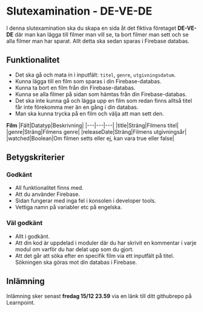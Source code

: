 # Slutexamination - DE-VE-DE

I denna slutexamination ska du skapa en sida åt det fiktiva företaget **DE-VE-DE** där man kan lägga till filmer man vill se, ta bort filmer man sett och se alla filmer man har sparat. Allt detta ska sedan sparas i Firebase databas.
## Funktionalitet

* Det ska gå och mata in i inputfält: `titel`, `genre`, `utgivningsdatum`.
* Kunna lägga till en film som sparas i din Firebase-databas.
* Kunna ta bort en film från din Firebase-databas.
* Kunna se alla filmer på sidan som hämtas från din Firebase-databas.
* Det ska inte kunna gå och lägga upp en film som redan finns alltså titel får inte förekomma mer än en gång i din databas.
* Man ska kunna trycka på en film och välja att man sett den.

**Film**
|Fält|Datatyp|Beskrivning|
|---|---|---|
|title|Sträng|Filmens titel|
|genre|Sträng|Filmens genre|
|releaseDate|Sträng|Filmens utgivningsår|
|watched|Boolean|Om filmen setts eller ej, kan vara true eller false|

## Betygskriterier

### Godkänt
* All funktionalitet finns med.
* Att du använder Firebase.
* Sidan fungerar med inga fel i konsolen i developer tools.
* Vettiga namn på variabler etc på engelska.

### Väl godkänt
* Allt i godkänt.
* Att din kod är uppdelad i moduler där du har skrivit en kommentar i varje modul om varför du har delat upp som du gjort.
* Att det går att söka efter en specifik film via ett inputfält på titel. Sökningen ska göras mot din databas i Firebase.

## Inlämning
Inlämning sker senast **fredag 15/12 23.59** via en länk till ditt githubrepo på Learnpoint.

